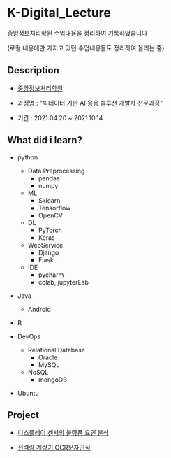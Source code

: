# K-Digital_Lecture

중앙정보처리학원 수업내용을 정리하여 기록하였습니다

(로컬 내용에만 가지고 있던 수업내용들도 정리하여 올리는 중)



## Description

- [중앙정보처리학원](http://www.choongang.co.kr/)

- 과정명 :  "빅데이터 기반 AI 응용 솔루션 개발자 전문과정"
- 기간 : 2021.04.20 ~ 2021.10.14



## What did i learn?

- python
  - Data Preprocessing
    - pandas
    - numpy
  - ML
    - Sklearn
    - Tensorflow
    - OpenCV
  - DL
    - PyTorch
    - Keras
  - WebService
    - Django
    - Flask
  - IDE
    - pycharm
    - colab, jupyterLab

- Java
  - Android
- R
- DevOps
  - Relational Database 
    - Oracle
    - MySQL
  - NoSQL
    - mongoDB
- Ubuntu



## Project

- [디스플레이 센서의 불량품 요인 분석](https://github.com/2SEHI/DisplaySensor-Anomaly-Analysis)

- [전력량 계량기 OCR문자인식](https://github.com/2SEHI/OCR-Text-Detection)
